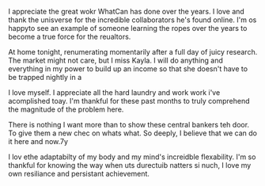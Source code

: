 I appreciate the great wokr WhatCan has done over the years. I love and thank the unisverse for the incredible collaborators he's found online. I'm os happyto see an example of someone learning the ropes over the years to become a true force for the reualtors.

At home tonight, renumerating momentarily after a full day of juicy research. The market might not care, but I miss Kayla. I will do anything and everything in my power to build up an income so that she doesn't have to be trapped nightly in a 

I love myself. I appreciate all the hard laundry and work work i've acomplished toay. I'm thankful for these past months to truly comprehend the magnitude of the problem here.

There is nothing I want more than to show these central bankers teh door. To give them a new chec on whats what. So deeply, I believe that we can do it here and now.7y

I lov ethe adaptabilty of my body and my mind's increidble flexability. I'm so thankful for knowing the way when uts durectuib natters si nuch, I love my own resiliance and persistant achievement.
